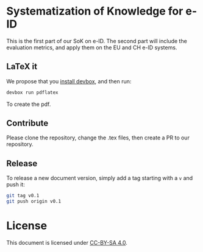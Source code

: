 # Systematization of Knowledge for e-ID

This is the first part of our SoK on e-ID.
The second part will include the evaluation metrics, and apply them on the EU and CH e-ID systems.

## LaTeX it

We propose that you [install devbox](https://www.jetify.com/docs/devbox/installing_devbox/), and then run:

```bash
devbox run pdflatex
```

To create the pdf.

## Contribute

Please clone the repository, change the .tex files, then create a PR to our repository.

## Release

To release a new document version, simply add a tag starting with a `v` and push it:

```bash
git tag v0.1
git push origin v0.1
```

# License

This document is licensed under [CC-BY-SA 4.0](https://creativecommons.org/licenses/by-sa/4.0/).
